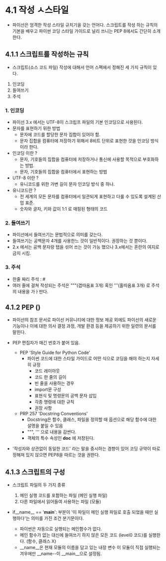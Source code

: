 # 4.1 작성 ㅅ스타일

- 파이선은 엄격한 작성 스타일 규치기을 갖는 언어다. 스크립트를 작성 하는 규칙의 기본을 배우고 파이썬 코딩 스타일 가이드로 널리 쓰니는 PEP 8에서도 간단히 소개한다.

## 4.1.1 스크립트를 작성하는 규칙
- 스크립트(소스 코드 파일) 작성에 대해서 언어  스펙에서 정해진 세 가지 규칙이 있다.

1. 인코딩
2. 들여쓰기 
3. 주석

### 1. 인코딩

- 파이선 3.x 에서는 UTF-8이 스크립프 파일의 기본 인코딩으로 사용된다.
- 문자를 표현하기 위한 방법
    - 문자에 코드를 할당한 문자 집합이 있어야 함.
    - 문자 집합을 컴퓨터에 저장하기 위해서 8비트 단위로 표현한 것을 인코딩 방식이라 한다.
- 인코딩 이란 ?
    - 문자, 기호들의 집합을 컴퓨터에 저장하거나 통신에 사용할 목적으로 부호화하는 방법.
    - 문자, 기호들의 집합을 컴퓨터에서 표현하는 방법 
- UTF-8 이란 ?
    - 유니코드를 위한 가변 길이 문자 인코딩 방식 중 하나. 
- 유니코드란 ?
    - 전 세계의 모든 문자를 컴퓨터에서 일관되게 표현하고 다룰 수 있도록 설계된 산업 표준.
    - 숫자와 글자, 키와 값이 1:1 로 매핑된 형태의 코드


### 2. 들여쓰기
- 파이선에서 들여쓰기는 문법적으로 의미를 갖는다. 
- 들여쓰기는 공백문자 4개를 사용한느 것이 일반적이다. 권장하는 것 뿐이다. 
- 2.x 에서는 공백 문자랑 탭을 섞어 쓰는 것이 가능 했으나 3.x에서는 혼란의 여지로 금지 시킴.


### 3. 주석 
- 한줄 짜리 주석 : # 
- 여러 줄에 걸쳐 작성되는 주석은 """(겹따옴표 3개) 혹인 '''(홀따옴표 3개) 로 주석의 내용을 가ㅏ만다. 

## 4.1.2 PEP ()
- 파이선의 참조 문서로 파이선 커뮤니티에 대한 정보 제공 외에도 파이선의 새로운 기능이나 이에 대한 의사 결정 과정, 개발 환경 등을 제공하기 위한 일련의 문서를 말힌다.
- PEP 편집자가 매긴 번호가 붙어 있음.
    - PEP 'Style Guide for Python Code'
        - 파이썬 코드에 대한 스타일 가이드로 어떤 식으로 코딩을 해야 하는지 자세히 규정
            - 코드 레이아웃
            - 코드 한 줄의 길이
            - 빈 줄을 사용하는 경우
            - import문 구성
            - 표현식 및 명령문의 공백 문자 삽입
            - 각종 명령에 대한 규칙
            - 권장 사항
    - PRP 257 'Docstring Conventions'
        - Docstring은 함수, 클래스, 파일을 정의할 때 옵션으로 해당 함수에 대한 설명을 붙일 수 있음
        - """, ''' 으로 내용을 감싼다.
        - 객체의 특수 속성인 __doc__ 에 저장된다.

- '작성자와 상관없이 동일한 코드' 라는 말을 중시하는 경향이 있어 코딩 규약이 따로 정해져 있지 않으면 PEP8을 따르는 것을 권한다.

## 4.1.3 스크립트의 구성
- 스크립트 파일의 두 가지 종류 
    1. 메인 실행 코드를 포함하는 파일 (메인 실행 파일)
    2. 다른 파일에서 읽어들여 사용하는 파일 (모듈)

- if__name__ == '__main__': 부분이 '이 파일이 메인 실행 파일로 호출 되었을 때만 실행하다'는 의미를 가진 조건 분기문이다.
    - 파이썬은 자동으로 실행되는 메인함수가 없다.
    - 메인 함수가 없는 대신에 들여쓰기 하지 않은 모든 코드 (level0 코드)를 실행한다. (함수, 클래스 X)
    - __name__은 현재 모듈의 이름을 담고 있는 내장 변수
    이 모듈이 직접 실행되는 겨우에만 __name--이 __main__으로 설정됨.
    
